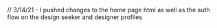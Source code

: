 // 3/14/21 - I pushed changes to the home page html as well as the auth flow on the design seeker and designer profiles
